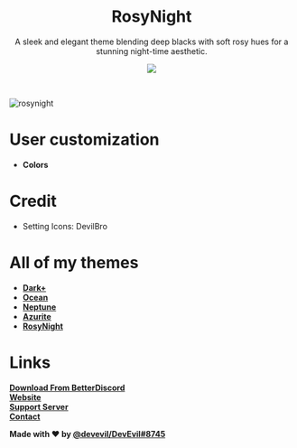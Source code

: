<div align="center" dir="auto">
<h1 align="center">RosyNight</h1>
<p align="center">A sleek and elegant theme blending deep blacks with soft rosy hues for a stunning night-time aesthetic.</p>

<a align="center" href="https://discord.gg/jsQ9UP7kCA" rel="nofollow"><img align="center" src="https://img.shields.io/discord/763094597454397490?color=5865F2&labelColor=white&label=Support%20Server&logo=Discord" style="max-width: 100%;"></a>
</div>
<br>

![rosynight](https://github.com/user-attachments/assets/f5813cf7-79a7-4b06-aca5-8efd221c9bb9)



# User customization
- **Colors**

# Credit
- Setting Icons: DevilBro

# All of my themes
- **[Dark+](https://betterdiscord.app/theme/Dark+)**
- **[Ocean](https://betterdiscord.app/theme/Ocean)**
- **[Neptune](https://betterdiscord.app/theme/Neptune)**
- **[Azurite](https://betterdiscord.app/theme/Azurite)**
- **[RosyNight](https://betterdiscord.app/theme/RosyNight)**

# Links
**[Download From BetterDiscord](https://betterdiscord.app/theme/RosyNight)** <br>
**[Website](https://devevil.com)** <br>
**[Support Server](https://discord.gg/jsQ9UP7kCA)** <br>
**[Contact](https://devevil.com/contact)** <br>

**Made with ❤️ by [@devevil/DevEvil#8745](https://devevil.com/)**
